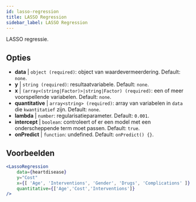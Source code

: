 ```yaml
---
id: lasso-regression
title: LASSO Regression
sidebar_label: LASSO Regression
---
```


LASSO regressie.

## Opties

* __data__ | `object (required)`: object van waardevermeerdering. Default: `none`.
* __y__ | `string (required)`: resultaatvariabele. Default: `none`.
* __x__ | `(array<(string|Factor)>|string|Factor) (required)`: een of meer voorspellende variabelen. Default: `none`.
* __quantitative__ | `array<string> (required)`: array van variabelen in `data` die `kwantitatief` zijn. Default: `none`.
* __lambda__ | `number`: regularisatieparameter. Default: `0.001`.
* __intercept__ | `boolean`: controleert of er een model met een onderscheppende term moet passen. Default: `true`.
* __onPredict__ | `function`: undefined. Default: `onPredict() {}`.


## Voorbeelden

```jsx live
<LassoRegression
    data={heartdisease} 
    y="Cost"
    x={[ 'Age', 'Interventions', 'Gender', 'Drugs', 'Complications' ]}
    quantitative={['Age','Cost','Interventions']}
/>
```

